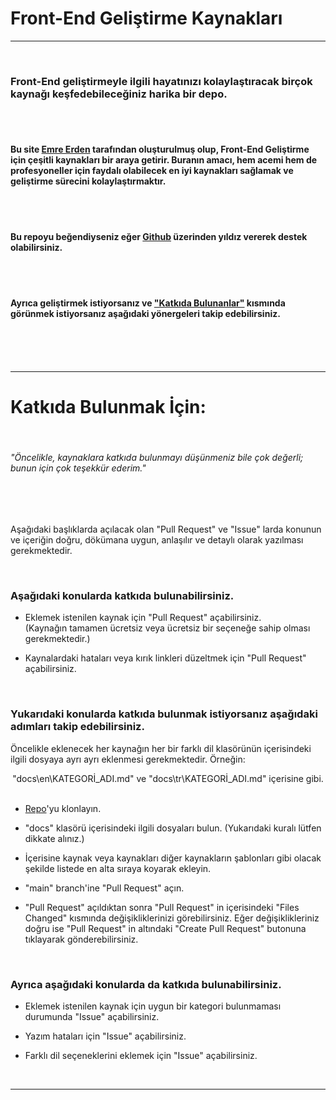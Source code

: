 # Front-End Geliştirme Kaynakları

---

<br>

### Front-End geliştirmeyle ilgili hayatınızı kolaylaştıracak birçok kaynağı keşfedebileceğiniz harika bir depo.

<br>
<br>

#### Bu site [Emre Erden](https://emreerden.dev) tarafından oluşturulmuş olup, Front-End Geliştirme için çeşitli kaynakları bir araya getirir. Buranın amacı, hem acemi hem de profesyoneller için faydalı olabilecek en iyi kaynakları sağlamak ve geliştirme sürecini kolaylaştırmaktır.

<br>
<br>

#### Bu repoyu beğendiyseniz eğer [Github](https://github.com/emr3rden/Front-End-Development-Resources) üzerinden yıldız vererek destek olabilirsiniz.

<br>
<br>

#### Ayrıca geliştirmek istiyorsanız ve ["Katkıda Bulunanlar"](https://frontresources.dev/tr/contributors/) kısmında görünmek istiyorsanız aşağıdaki yönergeleri takip edebilirsiniz.

<br>
<br>
<br>

---

# Katkıda Bulunmak İçin:

<br>

###### "Öncelikle, kaynaklara katkıda bulunmayı düşünmeniz bile çok değerli; bunun için çok teşekkür ederim."

<br>
<br>

Aşağıdaki başlıklarda açılacak olan "Pull Request" ve "Issue" larda konunun ve içeriğin doğru, dökümana uygun, anlaşılır ve detaylı olarak yazılması gerekmektedir.

<br>

### Aşağıdaki konularda katkıda bulunabilirsiniz.

- Eklemek istenilen kaynak için "Pull Request" açabilirsiniz.\
  (Kaynağın tamamen ücretsiz veya ücretsiz bir seçeneğe sahip olması gerekmektedir.)

- Kaynalardaki hataları veya kırık linkleri düzeltmek için "Pull Request" açabilirsiniz.

<br>

### Yukarıdaki konularda katkıda bulunmak istiyorsanız aşağıdaki adımları takip edebilirsiniz.

Öncelikle eklenecek her kaynağın her bir farklı dil klasörünün içerisindeki ilgili dosyaya ayrı ayrı eklenmesi gerekmektedir. Örneğin:

<div align="center">"docs\en\KATEGORİ_ADI.md" ve "docs\tr\KATEGORİ_ADI.md" içerisine gibi.</div>

<br>

- [Repo](https://github.com/emr3rden/Front-End-Development-Resources)'yu klonlayın.

- "docs" klasörü içerisindeki ilgili dosyaları bulun. (Yukarıdaki kuralı lütfen dikkate alınız.)

- İçerisine kaynak veya kaynakları diğer kaynakların şablonları gibi olacak şekilde listede en alta sıraya koyarak ekleyin.

- "main" branch'ine "Pull Request" açın.

- "Pull Request" açıldıktan sonra "Pull Request" in içerisindeki "Files Changed" kısmında değişikliklerinizi görebilirsiniz. Eğer değişiklikleriniz doğru ise "Pull Request" in altındaki "Create Pull Request" butonuna tıklayarak gönderebilirsiniz.

<br>

### Ayrıca aşağıdaki konularda da katkıda bulunabilirsiniz.

- Eklemek istenilen kaynak için uygun bir kategori bulunmaması durumunda "Issue" açabilirsiniz.

- Yazım hataları için "Issue" açabilirsiniz.

- Farklı dil seçeneklerini eklemek için "Issue" açabilirsiniz.

<br>

---
